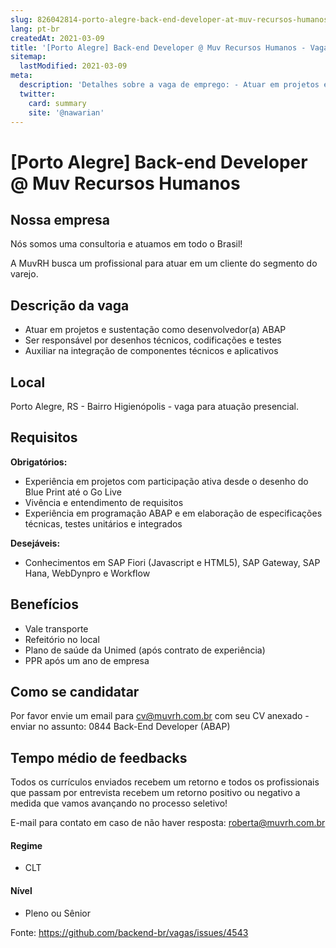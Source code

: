 ```yaml
---
slug: 826042814-porto-alegre-back-end-developer-at-muv-recursos-humanos
lang: pt-br
createdAt: 2021-03-09
title: '[Porto Alegre] Back-end Developer @ Muv Recursos Humanos - Vaga de Emprego'
sitemap:
  lastModified: 2021-03-09
meta:
  description: 'Detalhes sobre a vaga de emprego: - Atuar em projetos e sustentação como desenvolvedor(a) ABAP - Ser responsável por desenhos técnicos, codificações e testes - Auxiliar na integração de componentes técnicos e aplicativos'
  twitter:
    card: summary
    site: '@nawarian'
---
```


# [Porto Alegre] Back-end Developer @ Muv Recursos Humanos

<!--
==================================================
Caso a vaga for remoto durante a pandemia informar no texto "Remoto durante o covid"
==================================================
-->
<!-- 
==================================================
POR FAVOR, SÓ POSTE SE A VAGA FOR PARA BACK-END!

Não faça distinção de gênero no título da vaga.

Use: "Back-End Developer" ao invés de 
"Desenvolvedor Back-End" \o/

Exemplo: `[São Paulo] Back-End Developer @ NOME DA EMPRESA`
==================================================
-->
<!--
==================================================
Caso a vaga for remoto durante a pandemia deixar a linha abaixo
==================================================
-->

## Nossa empresa

Nós somos uma consultoria e atuamos em todo o Brasil!

A MuvRH busca um profissional para atuar em um cliente do segmento do varejo.

## Descrição da vaga

- Atuar em projetos e sustentação como desenvolvedor(a) ABAP
- Ser responsável por desenhos técnicos, codificações e testes
- Auxiliar na integração de componentes técnicos e aplicativos

## Local

Porto Alegre, RS - Bairro Higienópolis - vaga para atuação presencial.

## Requisitos

**Obrigatórios:**
- Experiência em projetos com participação ativa desde o desenho do Blue Print até o Go Live
- Vivência e entendimento de requisitos
- Experiência em programação ABAP e em elaboração de especificações técnicas, testes unitários e integrados

**Desejáveis:**
- Conhecimentos em SAP Fiori (Javascript e HTML5), SAP Gateway, SAP Hana, WebDynpro e Workflow

## Benefícios

- Vale transporte
- Refeitório no local
- Plano de saúde da Unimed (após contrato de experiência)
- PPR após um ano de empresa

## Como se candidatar

Por favor envie um email para cv@muvrh.com.br com seu CV anexado - enviar no assunto: 0844 Back-End Developer (ABAP)

## Tempo médio de feedbacks

Todos os currículos enviados recebem um retorno e todos os profissionais que passam por entrevista recebem um retorno positivo ou negativo a medida que vamos avançando no processo seletivo!

E-mail para contato em caso de não haver resposta: roberta@muvrh.com.br

#### Regime
- CLT

#### Nível
- Pleno ou Sênior

Fonte: https://github.com/backend-br/vagas/issues/4543